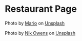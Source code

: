# Restaurant Page

Photo by <a href="https://unsplash.com/@wondermario__?utm_source=unsplash&utm_medium=referral&utm_content=creditCopyText">Mario</a> on <a href="https://unsplash.com/photos/ciF10nRBW7o?utm_source=unsplash&utm_medium=referral&utm_content=creditCopyText">Unsplash</a>

Photo by <a href="https://unsplash.com/@nik_owens?utm_source=unsplash&utm_medium=referral&utm_content=creditCopyText">Nik Owens</a> on <a href="https://unsplash.com/photos/40OJLYVWeeM?utm_source=unsplash&utm_medium=referral&utm_content=creditCopyText">Unsplash</a>
  
  